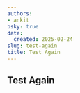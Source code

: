 ```yaml
---
authors:
- ankit
bsky: true
date:
  created: 2025-02-24
slug: test-again
title: Test Again
---
```


## Test Again
